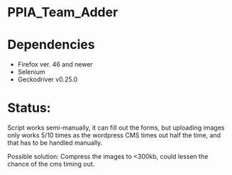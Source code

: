# PPIA_Team_Adder

# Dependencies
- Firefox ver. 46 and newer
- Selenium
- Geckodriver v0.25.0

# Status: 
Script works semi-manually, it can fill out the forms, but uploading images only works 5/10 times as the wordpress CMS times out half the time, and that has to be handled manually.

Possible solution: Compress the images to <300kb, could lessen the chance of the cms timing out.